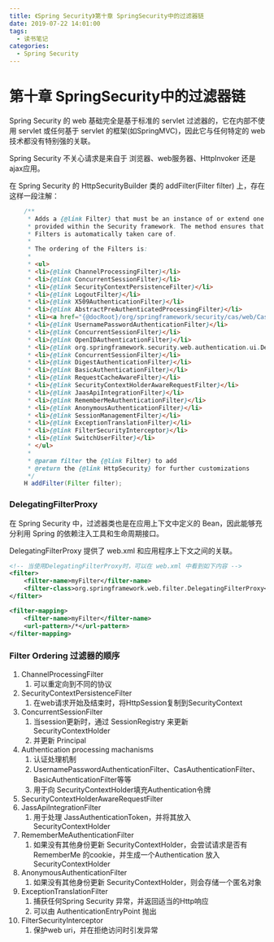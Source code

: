 ```yaml
---
title: 《Spring Security》第十章 SpringSecurity中的过滤器链
date: 2019-07-22 14:01:00
tags: 
  - 读书笔记
categories:
  - Spring Security
---
```


# 第十章 SpringSecurity中的过滤器链

Spring Security 的 web 基础完全是基于标准的 servlet 过滤器的，它在内部不使用 servlet 或任何基于 servlet 的框架(如SpringMVC)，因此它与任何特定的 web 技术都没有特别强的关联。

Spring Security 不关心请求是来自于 浏览器、web服务器、HttpInvoker 还是 ajax应用。

在 Spring Security 的 HttpSecurityBuilder 类的 addFilter(Filter filter) 上，存在这样一段注解：

```java
	/**
	 * Adds a {@link Filter} that must be an instance of or extend one of the Filters
	 * provided within the Security framework. The method ensures that the ordering of the
	 * Filters is automatically taken care of.
	 *
	 * The ordering of the Filters is:
	 *
	 * <ul>
	 * <li>{@link ChannelProcessingFilter}</li>
	 * <li>{@link ConcurrentSessionFilter}</li>
	 * <li>{@link SecurityContextPersistenceFilter}</li>
	 * <li>{@link LogoutFilter}</li>
	 * <li>{@link X509AuthenticationFilter}</li>
	 * <li>{@link AbstractPreAuthenticatedProcessingFilter}</li>
	 * <li><a href="{@docRoot}/org/springframework/security/cas/web/CasAuthenticationFilter.html">CasAuthenticationFilter</a></li>
	 * <li>{@link UsernamePasswordAuthenticationFilter}</li>
	 * <li>{@link ConcurrentSessionFilter}</li>
	 * <li>{@link OpenIDAuthenticationFilter}</li>
	 * <li>{@link org.springframework.security.web.authentication.ui.DefaultLoginPageGeneratingFilter}</li>
	 * <li>{@link ConcurrentSessionFilter}</li>
	 * <li>{@link DigestAuthenticationFilter}</li>
	 * <li>{@link BasicAuthenticationFilter}</li>
	 * <li>{@link RequestCacheAwareFilter}</li>
	 * <li>{@link SecurityContextHolderAwareRequestFilter}</li>
	 * <li>{@link JaasApiIntegrationFilter}</li>
	 * <li>{@link RememberMeAuthenticationFilter}</li>
	 * <li>{@link AnonymousAuthenticationFilter}</li>
	 * <li>{@link SessionManagementFilter}</li>
	 * <li>{@link ExceptionTranslationFilter}</li>
	 * <li>{@link FilterSecurityInterceptor}</li>
	 * <li>{@link SwitchUserFilter}</li>
	 * </ul>
	 *
	 * @param filter the {@link Filter} to add
	 * @return the {@link HttpSecurity} for further customizations
	 */
	H addFilter(Filter filter);
```



### DelegatingFilterProxy

在 Spring Security 中，过滤器类也是在应用上下文中定义的 Bean，因此能够充分利用 Spring 的依赖注入工具和生命周期接口。

DelegatingFilterProxy 提供了 web.xml 和应用程序上下文之间的关联。

```xml
<!-- 当使用DelegatingFilterProxy时，可以在 web.xml 中看到如下内容 -->
<filter>
	<filter-name>myFilter</filter-name>
    <filter-class>org.springframework.web.filter.DelegatingFilterProxy</filter-class>
</filter>

<filter-mapping>
	<filter-name>myFilter</filter-name>
    <url-pattern>/*</url-pattern>
</filter-mapping>
```

### Filter Ordering 过滤器的顺序

1. ChannelProcessingFilter
   1. 可以重定向到不同的协议
2. SecurityContextPersistenceFilter
   1. 在web请求开始及结束时，将HttpSession复制到SecurityContext
3. ConcurrentSessionFilter
   1. 当session更新时，通过 SessionRegistry 来更新 SecurityContextHolder
   2. 并更新 Principal
4. Authentication processing machanisms
   1. 认证处理机制
   2. UsernamePasswordAuthenticationFilter、CasAuthenticationFilter、BasicAuthenticationFilter等等
   3. 用于向 SecurityContextHolder填充Authentication令牌
5. SecurityContextHolderAwareRequestFilter
6. JassApiIntegrationFilter
   1. 用于处理 JassAuthenticationToken，并将其放入SecurityContextHolder
7. RememberMeAuthenticationFilter
   1. 如果没有其他身份更新 SecurityContextHolder，会尝试请求是否有RememberMe 的cookie，并生成一个Authentication 放入SecurityContextHolder
8. AnonymousAuthenticationFilter
   1. 如果没有其他身份更新 SecurityContextHolder，则会存储一个匿名对象
9. ExceptionTranslationFilter
   1. 捕获任何Spring Security 异常，并返回适当的Http响应
   2. 可以由 AuthenticationEntryPoint 抛出
10. FilterSecurityInterceptor
    1. 保护web uri，并在拒绝访问时引发异常